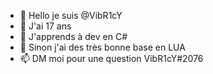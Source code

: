 - 👋 Hello je suis @VibR1cY
- 👀 J'ai 17 ans
- 🌱 J'apprends à dev en C#
- 💞️ Sinon j'ai des très bonne base en LUA
- 📫 DM moi pour une question VibR1cY#2076
